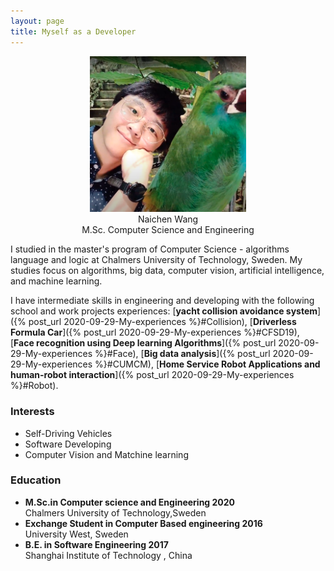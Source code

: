 ```yaml
---
layout: page
title: Myself as a Developer
---
```


<div align="center">
<figure>
   <img src="/assets/img/selfie_square.png" class="circular--square"  style="max-width: 250px;"
      alt="selfi" />
   <figcaption>Naichen Wang <br> M.Sc. Computer Science and Engineering </figcaption>
   
</figure>

</div>

I studied in the master's program of Computer Science - algorithms language and logic at Chalmers University of Technology, Sweden. My studies focus on algorithms, big data, computer vision, artificial intelligence, and machine learning. 

I have intermediate skills in engineering and developing with the following school and work projects experiences: [**yacht collision avoidance system**]({% post_url 2020-09-29-My-experiences %}#Collision), [**Driverless Formula Car**]({% post_url 2020-09-29-My-experiences %}#CFSD19), [**Face recognition using Deep learning Algorithms**]({% post_url 2020-09-29-My-experiences %}#Face), [**Big data analysis**]({% post_url 2020-09-29-My-experiences %}#CUMCM), [**Home Service Robot Applications and human-robot interaction**]({% post_url 2020-09-29-My-experiences %}#Robot). 

<div class="row">     
    <h3 id="heading-three-h3"> Interests </h3>
    <ul>
    <li> Self-Driving Vehicles</li>
    <li> Software Developing</li>
    <li> Computer Vision and Matchine learning</li>
    </ul>
    <h3 id="heading-three-h3"> Education </h3>
    <ul class="ul-edu fa-ul">
    <li>
        <i class="fa-li fa fa-graduation-cap"></i>
        <strong>M.Sc.in Computer science and Engineering 2020 </strong><br>
        Chalmers University of Technology,Sweden 
    </li> 
    <li>
        <i class="fa-li fa fa-graduation-cap"></i>
        <strong> Exchange Student in Computer Based engineering 2016 </strong><br>
        University West, Sweden
    </li> 
    <li>
        <i class="fa-li fa fa-graduation-cap"></i>
        <strong> B.E. in Software Engineering 2017 </strong><br>
        Shanghai Institute of Technology , China
    </li> 
    </ul>
</div>